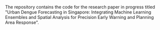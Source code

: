 The repository contains the code for the research paper in progress titled "Urban Dengue Forecasting in Singapore: Integrating Machine Learning Ensembles and Spatial Analysis for Precision Early Warning and Planning Area Response". 
